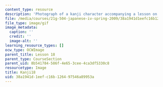 ```yaml
---
content_type: resource
description: 'Photograph of a kanji character accompanying a lesson on Japanese. '
file: /media/courses/21g-504-japanese-iv-spring-2009/38a1941d1eefc16b126497546a89953a_Kanji18.gif
file_type: image/gif
image_metadata:
  caption: ''
  credit: ''
  image-alt: ''
learning_resource_types: []
ocw_type: OCWImage
parent_title: Lesson 18
parent_type: CourseSection
parent_uid: 8b541784-586f-4e65-3cee-4ca3df5330c8
resourcetype: Image
title: Kanji18
uid: 38a1941d-1eef-c16b-1264-97546a89953a
---
```

